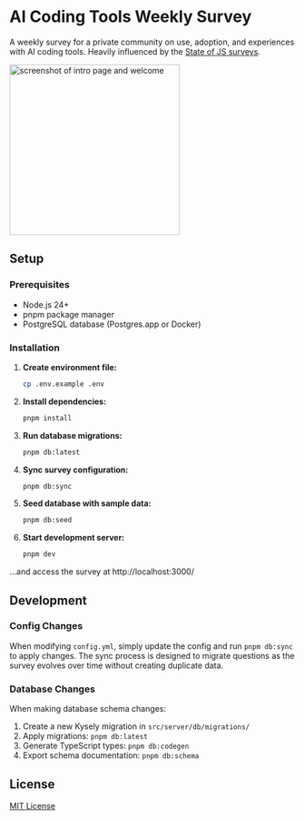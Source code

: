 # AI Coding Tools Weekly Survey

A weekly survey for a private community on use, adoption, and experiences with AI coding tools. Heavily influenced by the [State of JS surveys](https://stateofjs.com/).

<img height="300" alt="screenshot of intro page and welcome" src="https://github.com/user-attachments/assets/79816fab-686f-41f8-987b-00e0a2c2caba" />

## Setup

### Prerequisites

- Node.js 24+
- pnpm package manager
- PostgreSQL database (Postgres.app or Docker)

### Installation

1. **Create environment file:**

   ```bash
   cp .env.example .env
   ```

2. **Install dependencies:**

   ```bash
   pnpm install
   ```

3. **Run database migrations:**

   ```bash
   pnpm db:latest
   ```

4. **Sync survey configuration:**

   ```bash
   pnpm db:sync
   ```

5. **Seed database with sample data:**

   ```bash
   pnpm db:seed
   ```

6. **Start development server:**

   ```bash
   pnpm dev
   ```

...and access the survey at http://localhost:3000/

## Development

### Config Changes

When modifying `config.yml`, simply update the config and run `pnpm db:sync` to apply changes. The sync process is designed to migrate questions as the survey evolves over time without creating duplicate data.

### Database Changes

When making database schema changes:

1. Create a new Kysely migration in `src/server/db/migrations/`
2. Apply migrations: `pnpm db:latest`
3. Generate TypeScript types: `pnpm db:codegen`
4. Export schema documentation: `pnpm db:schema`

## License

[MIT License](LICENSE)
